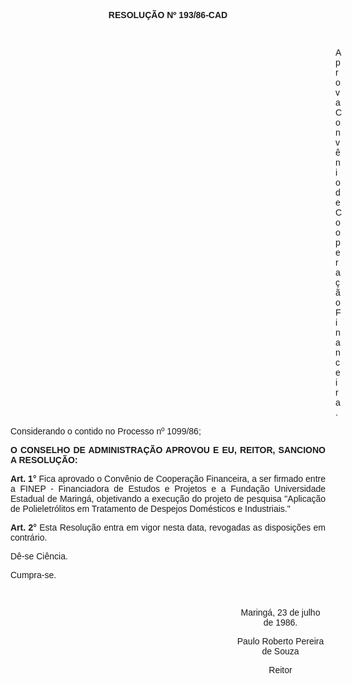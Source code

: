 <BODY>

<B><FONT FACE="Arial"><P ALIGN="CENTER">RESOLU&Ccedil;&Atilde;O Nº 193/86-CAD</P>
</B><P ALIGN="JUSTIFY"></P>
<P ALIGN="JUSTIFY">&nbsp;</P><DIR>
<DIR>
<DIR>
<DIR>
<DIR>
<DIR>
<DIR>
<DIR>
<DIR>
<DIR>
<DIR>
<DIR>
<DIR>

<P ALIGN="JUSTIFY">Aprova Conv&ecirc;nio de Coopera&ccedil;&atilde;o Financeira.</P>
<P ALIGN="JUSTIFY"></P></DIR>
</DIR>
</DIR>
</DIR>
</DIR>
</DIR>
</DIR>
</DIR>
</DIR>
</DIR>
</DIR>
</DIR>
</DIR>

<P ALIGN="JUSTIFY">Considerando o contido no Processo nº 1099/86;</P>
<P ALIGN="JUSTIFY"></P>
<B><P ALIGN="JUSTIFY">O CONSELHO DE ADMINISTRA&Ccedil;&Atilde;O APROVOU E EU, REITOR, SANCIONO A RESOLU&Ccedil;&Atilde;O:</P>
</B><P ALIGN="JUSTIFY"></P>
<B><P ALIGN="JUSTIFY">Art. 1°</B>  Fica aprovado o Conv&ecirc;nio de Coopera&ccedil;&atilde;o Financeira, a ser firmado entre a FINEP - Financiadora de Estudos e Projetos e a Funda&ccedil;&atilde;o Universidade Estadual de Maring&aacute;, objetivando a execu&ccedil;&atilde;o do projeto<B> </B>de pesquisa "Aplica&ccedil;&atilde;o de Polieletr&oacute;litos em Tratamento de Despejos Dom&eacute;sticos e Industriais."</P>
<B><P ALIGN="JUSTIFY">Art. 2° </B> Esta Resolu&ccedil;&atilde;o entra em vigor nesta data, revogadas as disposi&ccedil;&otilde;es em contr&aacute;rio.</P>
<P ALIGN="JUSTIFY">D&ecirc;-se Ci&ecirc;ncia. </P>
<P ALIGN="JUSTIFY">Cumpra-se.</P>
<P ALIGN="JUSTIFY"></P>
<P ALIGN="JUSTIFY">&nbsp;</P><DIR>
<DIR>
<DIR>
<DIR>
<DIR>
<DIR>
<DIR>
<DIR>
<DIR>

<P ALIGN="CENTER">Maring&aacute;, 23 de julho de 1986.</P>
<P ALIGN="CENTER"></P>
<P ALIGN="CENTER">Paulo Roberto Pereira de Souza</P>
<P ALIGN="CENTER">Reitor</P></DIR>
</DIR>
</DIR>
</DIR>
</DIR>
</DIR>
</DIR>
</DIR>
</DIR>
</FONT></BODY>
